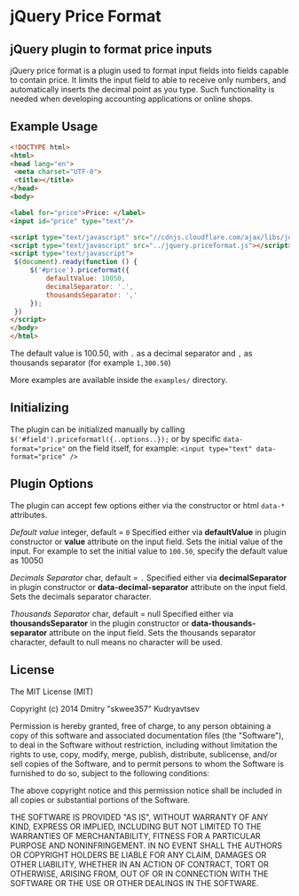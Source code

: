# jQuery Price Format

## jQuery plugin to format price inputs

jQuery price format is a plugin used to format input fields into fields capable to contain price.
It limits the input field to able to receive only numbers, and automatically inserts the decimal point
as you type. Such functionality is needed when developing accounting applications or online shops.

## Example Usage

```html
<!DOCTYPE html>
<html>
<head lang="en">
 <meta charset="UTF-8">
 <title></title>
</head>
<body>

<label for="price">Price: </label>
<input id="price" type="text"/>

<script type="text/javascript" src="//cdnjs.cloudflare.com/ajax/libs/jquery/2.1.1/jquery.min.js"></script>
<script type="text/javascript" src="../jquery.priceformat.js"></script>
<script type="text/javascript">
 $(document).ready(function () {
     $('#price').priceformat({
         defaultValue: 10050,
         decimalSeparator: '.',
         thousandsSeparator: ','
     });
 })
</script>
</body>
</html>
```

The default value is 100.50, with `.` as a decimal separator and `,` as thousands separator (for example `1,300.50`)

More examples are available inside the `examples/` directory.

## Initializing
The plugin can be initialized manually by calling `$('#field').priceformatl({..options..});` or by specific `data-format="price"` on the field itself, for example:
`<input type="text" data-format="price" />`

## Plugin Options
The plugin can accept few options either via the constructor or html `data-*` attributes.

*Default value* integer, default = `0`
Specified either via **defaultValue** in plugin constructor or **value** attribute on the input field.
Sets the initial value of the input. For example to set the initial value to `100.50`, specify the default value as 10050

*Decimals Separator* char, default = `.`
Specified either via **decimalSeparator** in plugin constructor or **data-decimal-separator** attribute on the input field.
Sets the decimals separator character.

*Thousands Separator* char, default = null
Specified either via **thousandsSeparator** in the plugin constructor or **data-thousands-separator** attribute on the input field.
Sets the thousands separator character, default to null means no character will be used.

## License
The MIT License (MIT)

Copyright (c) 2014 Dmitry "skwee357" Kudryavtsev

Permission is hereby granted, free of charge, to any person obtaining a copy
of this software and associated documentation files (the "Software"), to deal
in the Software without restriction, including without limitation the rights
to use, copy, modify, merge, publish, distribute, sublicense, and/or sell
copies of the Software, and to permit persons to whom the Software is
furnished to do so, subject to the following conditions:

The above copyright notice and this permission notice shall be included in all
copies or substantial portions of the Software.

THE SOFTWARE IS PROVIDED "AS IS", WITHOUT WARRANTY OF ANY KIND, EXPRESS OR
IMPLIED, INCLUDING BUT NOT LIMITED TO THE WARRANTIES OF MERCHANTABILITY,
FITNESS FOR A PARTICULAR PURPOSE AND NONINFRINGEMENT. IN NO EVENT SHALL THE
AUTHORS OR COPYRIGHT HOLDERS BE LIABLE FOR ANY CLAIM, DAMAGES OR OTHER
LIABILITY, WHETHER IN AN ACTION OF CONTRACT, TORT OR OTHERWISE, ARISING FROM,
OUT OF OR IN CONNECTION WITH THE SOFTWARE OR THE USE OR OTHER DEALINGS IN THE
SOFTWARE.

